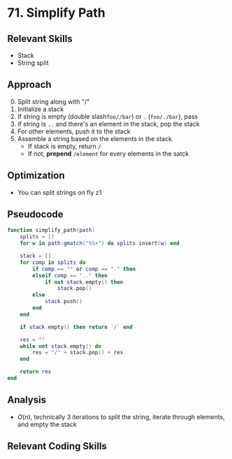 # 71. Simplify Path

## Relevant Skills

- Stack
- String split

## Approach

0. Split string along with "/"
0. Initialize a stack
0. If string is empty (double slash`foo//bar`) or `.` (`foo/./bar`), pass
0. if string is `..` and there's an element in the stack, pop the stack
0. For other elements, push it to the stack
0. Assemble a string based on the elements in the stack.
    - If stack is empty, return `/`
    - If not, **prepend** `/element` for every elements in the satck

## Optimization

- You can split strings on fly  z1

## Pseudocode

```lua
function simplify_path(path)
    splits = []
    for w in path:gmatch("%S+") do splits.insert(w) end

    stack = []
    for comp in splits do
        if comp == "" or comp == "." then
        elseif comp == ".." then
            if not stack.empty() then
                stack.pop()
        else
            stack.push()
        end
    end

    if stack.empty() then return '/' end

    res = ""
    while not stack.empty() do
        res = "/" + stack.pop() + res
    end

    return res
end
```

## Analysis

- $O(n)$, technically 3 iterations to split the string, iterate through elements, and empty the stack

## Relevant Coding Skills


